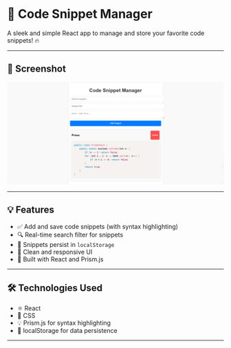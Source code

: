# 🚀 Code Snippet Manager

A sleek and simple React app to manage and store your favorite code snippets! 🔥

---

## 📸 Screenshot

![App Screenshot](./screenshot.png)

---

## 💡 Features

- ✅ Add and save code snippets (with syntax highlighting)
- 🔍 Real-time search filter for snippets
- 💾 Snippets persist in `localStorage`
- 🧹 Clean and responsive UI
- 🧠 Built with React and Prism.js

---

## 🛠️ Technologies Used

- ⚛️ React
- 🎨 CSS
- 💡 Prism.js for syntax highlighting
- 💾 localStorage for data persistence

---

